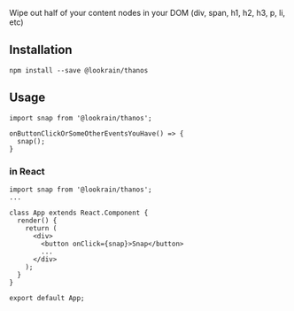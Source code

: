 Wipe out half of your content nodes in your DOM (div, span, h1, h2, h3, p, li, etc)
## Installation
```
npm install --save @lookrain/thanos
```


## Usage
```
import snap from '@lookrain/thanos';

onButtonClickOrSomeOtherEventsYouHave() => {
  snap();
}
```

### in React
```
import snap from '@lookrain/thanos';
...

class App extends React.Component {
  render() {
    return (
      <div>
        <button onClick={snap}>Snap</button>
        ...
      </div>
    );
  }
}

export default App;

```